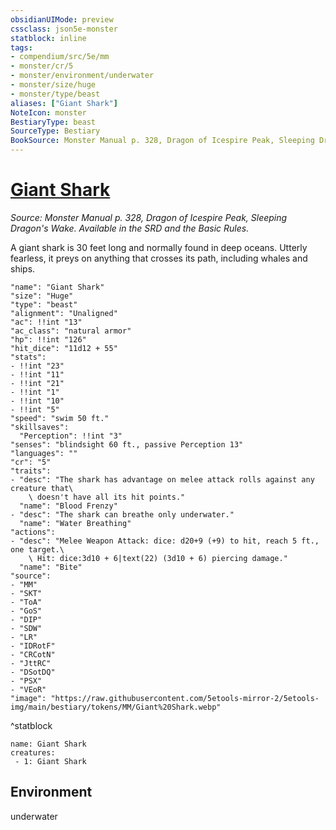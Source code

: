 ```yaml
---
obsidianUIMode: preview
cssclass: json5e-monster
statblock: inline
tags:
- compendium/src/5e/mm
- monster/cr/5
- monster/environment/underwater
- monster/size/huge
- monster/type/beast
aliases: ["Giant Shark"]
NoteIcon: monster
BestiaryType: beast
SourceType: Bestiary
BookSource: Monster Manual p. 328, Dragon of Icespire Peak, Sleeping Dragon's Wake. Available in the SRD and the Basic Rules.
---
```

# [Giant Shark](3-Mechanics\CLI\bestiary\beast/giant-shark.md)
*Source: Monster Manual p. 328, Dragon of Icespire Peak, Sleeping Dragon's Wake. Available in the SRD and the Basic Rules.*  

A giant shark is 30 feet long and normally found in deep oceans. Utterly fearless, it preys on anything that crosses its path, including whales and ships.

```statblock
"name": "Giant Shark"
"size": "Huge"
"type": "beast"
"alignment": "Unaligned"
"ac": !!int "13"
"ac_class": "natural armor"
"hp": !!int "126"
"hit_dice": "11d12 + 55"
"stats":
- !!int "23"
- !!int "11"
- !!int "21"
- !!int "1"
- !!int "10"
- !!int "5"
"speed": "swim 50 ft."
"skillsaves":
  "Perception": !!int "3"
"senses": "blindsight 60 ft., passive Perception 13"
"languages": ""
"cr": "5"
"traits":
- "desc": "The shark has advantage on melee attack rolls against any creature that\
    \ doesn't have all its hit points."
  "name": "Blood Frenzy"
- "desc": "The shark can breathe only underwater."
  "name": "Water Breathing"
"actions":
- "desc": "Melee Weapon Attack: dice: d20+9 (+9) to hit, reach 5 ft., one target.\
    \ Hit: dice:3d10 + 6|text(22) (3d10 + 6) piercing damage."
  "name": "Bite"
"source":
- "MM"
- "SKT"
- "ToA"
- "GoS"
- "DIP"
- "SDW"
- "LR"
- "IDRotF"
- "CRCotN"
- "JttRC"
- "DSotDQ"
- "PSX"
- "VEoR"
"image": "https://raw.githubusercontent.com/5etools-mirror-2/5etools-img/main/bestiary/tokens/MM/Giant%20Shark.webp"
```
^statblock

```encounter-table
name: Giant Shark
creatures:
 - 1: Giant Shark
```

## Environment

underwater